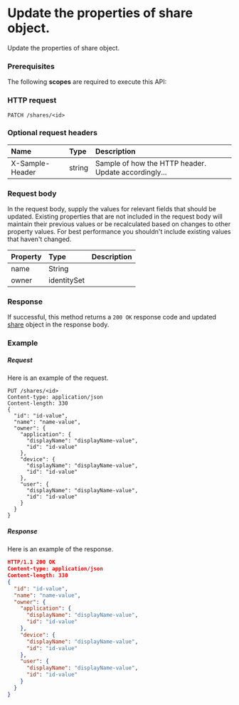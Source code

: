 # Update the properties of share object.

Update the properties of share object.
### Prerequisites
The following **scopes** are required to execute this API: 
### HTTP request
<!-- { "blockType": "ignored" } -->
```http
PATCH /shares/<id>
```
### Optional request headers
| Name       | Type | Description|
|:-----------|:------|:----------|
| X-Sample-Header  | string  | Sample of how the HTTP header. Update accordingly...|

### Request body
In the request body, supply the values for relevant fields that should be updated. Existing properties that are not included in the request body will maintain their previous values or be recalculated based on changes to other property values. For best performance you shouldn't include existing values that haven't changed.

| Property	   | Type	|Description|
|:---------------|:--------|:----------|
|name|String||
|owner|identitySet||

### Response
If successful, this method returns a `200 OK` response code and updated [share](../resources/share.md) object in the response body.
### Example
##### Request
Here is an example of the request.
<!-- {
  "blockType": "request",
  "name": "update_share"
}-->
```http
PUT /shares/<id>
Content-type: application/json
Content-length: 330
{
  "id": "id-value",
  "name": "name-value",
  "owner": {
    "application": {
      "displayName": "displayName-value",
      "id": "id-value"
    },
    "device": {
      "displayName": "displayName-value",
      "id": "id-value"
    },
    "user": {
      "displayName": "displayName-value",
      "id": "id-value"
    }
  }
}
```
##### Response
<!-- {
  "blockType": "response",
  "truncated": false,
  "@odata.type": "share"
} -->
Here is an example of the response.
```json
HTTP/1.1 200 OK
Content-type: application/json
Content-length: 330
{
  "id": "id-value",
  "name": "name-value",
  "owner": {
    "application": {
      "displayName": "displayName-value",
      "id": "id-value"
    },
    "device": {
      "displayName": "displayName-value",
      "id": "id-value"
    },
    "user": {
      "displayName": "displayName-value",
      "id": "id-value"
    }
  }
}
```

<!-- uuid: 41a44198-31ef-4a06-a0f9-965a475126ae
2015-10-15 04:07:55 UTC -->
<!-- {
  "type": "#page.annotation",
  "description": "Update the properties of share object.",
  "keywords": "",
  "section": "documentation",
  "tocPath": ""
}-->